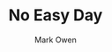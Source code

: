 --- 
title: No Easy Day 
layout: default 
author: Mark Owen
categories: book 
link: http://www.amazon.com/No-Easy-Day-Firsthand-Account/dp/0525953728/ref=sr_1_1?s=books&ie=UTF8&qid=1378935649&sr=1-1&keywords=no+easy+day
image: http://ecx.images-amazon.com/images/I/41fPEcYS1vL._SL160_PIsitb-sticker-arrow-dp,TopRight,12,-18_SH30_OU01_AA160_.jpg
---